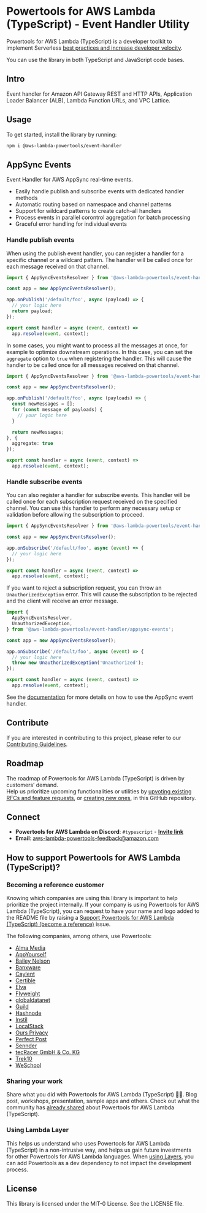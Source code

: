 # Powertools for AWS Lambda (TypeScript) - Event Handler Utility

Powertools for AWS Lambda (TypeScript) is a developer toolkit to implement Serverless [best practices and increase developer velocity](https://docs.powertools.aws.dev/lambda/typescript/latest/#features).

You can use the library in both TypeScript and JavaScript code bases.

## Intro

Event handler for Amazon API Gateway REST and HTTP APIs, Application Loader Balancer (ALB), Lambda Function URLs, and VPC Lattice.

## Usage

To get started, install the library by running:

```sh
npm i @aws-lambda-powertools/event-handler
```

## AppSync Events

Event Handler for AWS AppSync real-time events.

* Easily handle publish and subscribe events with dedicated handler methods
* Automatic routing based on namespace and channel patterns
* Support for wildcard patterns to create catch-all handlers
* Process events in parallel corontrol aggregation for batch processing
* Graceful error handling for individual events

### Handle publish events

When using the publish event handler, you can register a handler for a specific channel or a wildcard pattern. The handler will be called once for each message received on that channel.

```typescript
import { AppSyncEventsResolver } from '@aws-lambda-powertools/event-handler/appsync-events';

const app = new AppSyncEventsResolver();

app.onPublish('/default/foo', async (payload) => {
  // your logic here
  return payload;
});

export const handler = async (event, context) =>
  app.resolve(event, context);
```

In some cases, you might want to process all the messages at once, for example to optimize downstream operations. In this case, you can set the `aggregate` option to `true` when registering the handler. This will cause the handler to be called once for all messages received on that channel.

```typescript
import { AppSyncEventsResolver } from '@aws-lambda-powertools/event-handler/appsync-events';

const app = new AppSyncEventsResolver();

app.onPublish('/default/foo', async (payloads) => {
  const newMessages = [];
  for (const message of payloads) {
    // your logic here
  }

  return newMessages;
}, {
  aggregate: true
});

export const handler = async (event, context) =>
  app.resolve(event, context);
```

### Handle subscribe events

You can also register a handler for subscribe events. This handler will be called once for each subscription request received on the specified channel. You can use this handler to perform any necessary setup or validation before allowing the subscription to proceed.

```typescript
import { AppSyncEventsResolver } from '@aws-lambda-powertools/event-handler/appsync-events';

const app = new AppSyncEventsResolver();

app.onSubscribe('/default/foo', async (event) => {
  // your logic here
});

export const handler = async (event, context) =>
  app.resolve(event, context);
```

If you want to reject a subscription request, you can throw an `UnauthorizedException` error. This will cause the subscription to be rejected and the client will receive an error message.

```typescript
import {
  AppSyncEventsResolver,
  UnauthorizedException,
} from '@aws-lambda-powertools/event-handler/appsync-events';

const app = new AppSyncEventsResolver();

app.onSubscribe('/default/foo', async (event) => {
  // your logic here
  throw new UnauthorizedException('Unauthorized');
});

export const handler = async (event, context) =>
  app.resolve(event, context);
```

See the [documentation](https://docs.powertools.aws.dev/lambda/typescript/latest/features/event-handler/appsync-events) for more details on how to use the AppSync event handler.

## Contribute

If you are interested in contributing to this project, please refer to our [Contributing Guidelines](https://github.com/aws-powertools/powertools-lambda-typescript/blob/main/CONTRIBUTING.md).

## Roadmap

The roadmap of Powertools for AWS Lambda (TypeScript) is driven by customers’ demand.  
Help us prioritize upcoming functionalities or utilities by [upvoting existing RFCs and feature requests](https://github.com/aws-powertools/powertools-lambda-typescript/issues), or [creating new ones](https://github.com/aws-powertools/powertools-lambda-typescript/issues/new/choose), in this GitHub repository.

## Connect

* **Powertools for AWS Lambda on Discord**: `#typescript` - **[Invite link](https://discord.gg/B8zZKbbyET)**
* **Email**: <aws-lambda-powertools-feedback@amazon.com>

## How to support Powertools for AWS Lambda (TypeScript)?

### Becoming a reference customer

Knowing which companies are using this library is important to help prioritize the project internally. If your company is using Powertools for AWS Lambda (TypeScript), you can request to have your name and logo added to the README file by raising a [Support Powertools for AWS Lambda (TypeScript) (become a reference)](https://s12d.com/become-reference-pt-ts) issue.

The following companies, among others, use Powertools:

* [Alma Media](https://www.almamedia.fi)
* [AppYourself](https://appyourself.net)
* [Bailey Nelson](https://www.baileynelson.com.au)
* [Banxware](https://www.banxware.com)
* [Caylent](https://caylent.com/)
* [Certible](https://www.certible.com/)
* [Elva](https://elva-group.com)
* [Flyweight](https://flyweight.io/)
* [globaldatanet](https://globaldatanet.com/)
* [Guild](https://guild.com)
* [Hashnode](https://hashnode.com/)
* [Instil](https://instil.co/)
* [LocalStack](https://localstack.cloud/)
* [Ours Privacy](https://oursprivacy.com/)
* [Perfect Post](https://www.perfectpost.fr)
* [Sennder](https://sennder.com/)
* [tecRacer GmbH & Co. KG](https://www.tecracer.com/)
* [Trek10](https://www.trek10.com/)
* [WeSchool](https://www.weschool.com)

### Sharing your work

Share what you did with Powertools for AWS Lambda (TypeScript) 💞💞. Blog post, workshops, presentation, sample apps and others. Check out what the community has [already shared](https://docs.powertools.aws.dev/lambda/typescript/latest/we_made_this) about Powertools for AWS Lambda (TypeScript).

### Using Lambda Layer

This helps us understand who uses Powertools for AWS Lambda (TypeScript) in a non-intrusive way, and helps us gain future investments for other Powertools for AWS Lambda languages. When [using Layers](https://docs.powertools.aws.dev/lambda/typescript/latest/getting-started/lambda-layers/), you can add Powertools as a dev dependency to not impact the development process.

## License

This library is licensed under the MIT-0 License. See the LICENSE file.
